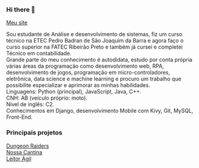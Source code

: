 ### Hi there 👋

<!--
**Loukis-13/Loukis-13** is a ✨ _special_ ✨ repository because its `README.md` (this file) appears on your GitHub profile.

Here are some ideas to get you started:

- 🔭 I’m currently working on ...
- 🌱 I’m currently learning ...
- 👯 I’m looking to collaborate on ...
- 🤔 I’m looking for help with ...
- 💬 Ask me about ...
- 📫 How to reach me: ...
- 😄 Pronouns: ...
- ⚡ Fun fact: ...
-->

[Meu site](https://loukis-13.github.io)

Sou estudante de Análise e desenvolvimento de sistemas, fiz um curso técnico na ETEC Pedro Badran de São Joaquim da Barra e agora faço o curso superior na FATEC Ribeirão Preto e também já cursei e completei Técnico em contabilidade. <br>
Grande parte do meu conhecimento é autodidata, estudo por conta própria várias áreas da programação como desenvolvimento web, RPA, desenvolvimento de jogos, programação em micro-controladores, eletrônica, data science e machine learning e procuro um trabalho que possibilite especializar e aprimorar as minhas habilidades. <br>
Linguagens: Python (principal), JavaScript, Java, C++. <br>
CNH: AB (veículo próprio: moto). <br>
Nível de inglês: C2. <br>
Conhecimentos em Django, desenvolvimento Mobile com Kivy, Git, MySQL, Front-End. <br>

### Principais projetos
[Dungeon Raiders](https://github.com/Loukis-13/Dungeon-Raiders)<br>
[Nossa Cantina](https://github.com/Loukis-13/nossa-cantina)<br>
[Leitor Ágil](https://github.com/Loukis-13/Leitor-agil)<br>
